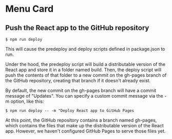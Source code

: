 # Menu Card
## Push the React app to the GitHub repository

`$ npm run deploy`

This will cause the predeploy and deploy scripts defined in package.json to run.

Under the hood, the predeploy script will build a distributable version of the React app and store it in a folder named build. Then, the deploy script will push the contents of that folder to a new commit on the gh-pages branch of the GitHub repository, creating that branch if it doesn't already exist.

By default, the new commit on the gh-pages branch will have a commit message of "Updates". You can specify a custom commit message via the -m option, like this:

`$ npm run deploy -- -m "Deploy React app to GitHub Pages`

At this point, the GitHub repository contains a branch named gh-pages, which contains the files that make up the distributable version of the React app. However, we haven't configured GitHub Pages to serve those files yet.
